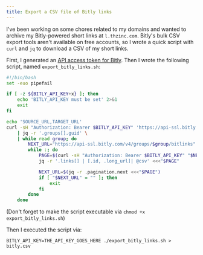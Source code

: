 ```yaml
---
title: Export a CSV file of Bitly links
---
```


I've been working on some chores related to my domains and wanted to archive my Bitly-powered short links at `l.thzinc.com`. Bitly's bulk CSV export tools aren't available on free accounts, so I wrote a quick script with `curl` and `jq` to download a CSV of my short links.

First, I generated an [API access token for Bitly](https://app.bitly.com/settings/api). Then I wrote the following script, named `export_bitly_links.sh`:

```bash
#!/bin/bash
set -euo pipefail

if [ -z ${BITLY_API_KEY+x} ]; then
    echo 'BITLY_API_KEY must be set' 2>&1
    exit
fi

echo 'SOURCE_URL,TARGET_URL'
curl -sH "Authorization: Bearer $BITLY_API_KEY" 'https://api-ssl.bitly.com/v4/groups' \
    | jq -r '.groups[].guid' \
    | while read group; do
        NEXT_URL="https://api-ssl.bitly.com/v4/groups/$group/bitlinks"
        while :; do
            PAGE=$(curl -sH "Authorization: Bearer $BITLY_API_KEY" "$NEXT_URL")
            jq -r '.links[] | [.id, .long_url]| @csv' <<<"$PAGE"

            NEXT_URL=$(jq -r .pagination.next <<<"$PAGE")
            if [ "$NEXT_URL" = "" ]; then
                exit
            fi
        done
    done
```

(Don't forget to make the script executable via `chmod +x export_bitly_links.sh`)

Then I executed the script via:

```shell
BITLY_API_KEY=THE_API_KEY_GOES_HERE ./export_bitly_links.sh > bitly.csv
```
